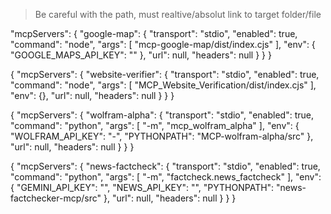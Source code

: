 
> Be careful with the path, must realtive/absolut link to target folder/file


  "mcpServers": {
    "google-map": {
      "transport": "stdio",
      "enabled": true,
      "command": "node",
      "args": [
        "mcp-google-map/dist/index.cjs"
      ],
      "env": {
        "GOOGLE_MAPS_API_KEY": ""
      },
      "url": null,
      "headers": null
    }
  }
}

{
  "mcpServers": {
    "website-verifier": {
      "transport": "stdio",
      "enabled": true,
      "command": "node",
      "args": [
        "MCP_Website_Verification/dist/index.cjs"
      ],
      "env": {},
      "url": null,
      "headers": null
    }
  }
}


{
  "mcpServers": {
    "wolfram-alpha": {
      "transport": "stdio",
      "enabled": true,
      "command": "python",
      "args": [
        "-m",
        "mcp_wolfram_alpha"
      ],
      "env": {
        "WOLFRAM_API_KEY": "-",
        "PYTHONPATH": "MCP-wolfram-alpha/src"
      },
      "url": null,
      "headers": null
    }
  }
}

{
  "mcpServers": {
    "news-factcheck": {
      "transport": "stdio",
      "enabled": true,
      "command": "python",
      "args": [
        "-m",
        "factcheck.news_factcheck"
      ],
      "env": {
        "GEMINI_API_KEY": "",
        "NEWS_API_KEY": "",
        "PYTHONPATH": "news-factchecker-mcp/src"
      },
      "url": null,
      "headers": null
    }
  }
}